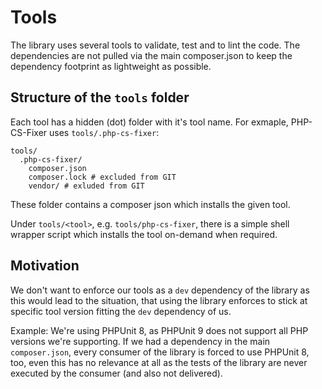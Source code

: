 # Tools

The library uses several tools to validate, test and to lint the code.
The dependencies are not pulled via the main composer.json to keep the dependency footprint as lightweight as possible.

## Structure of the `tools` folder

Each tool has a hidden (dot) folder with it's tool name. For exmaple, PHP-CS-Fixer uses `tools/.php-cs-fixer`:

~~~
tools/
  .php-cs-fixer/
    composer.json
    composer.lock # excluded from GIT
    vendor/ # exluded from GIT
~~~

These folder contains a composer json which installs the given tool.

Under `tools/<tool>`, e.g. `tools/php-cs-fixer`, there is a simple shell wrapper script which installs the tool on-demand when required.

## Motivation

We don't want to enforce our tools as a `dev` dependency of the library as this would lead to the situation, that using the library enforces to stick at specific tool version fitting the `dev` dependency of us.

Example: We're using PHPUnit 8, as PHPUnit 9 does not support all PHP versions we're supporting.
If we had a dependency in the main `composer.json`, every consumer of the library is forced to use PHPUnit 8, too, even this has no relevance at all as the tests of the library are never executed by the consumer (and also not delivered).
